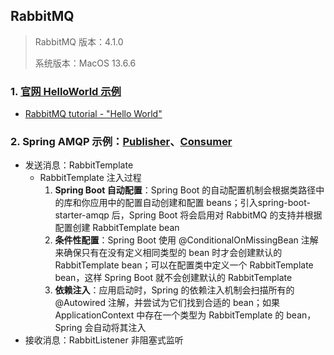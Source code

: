 ## RabbitMQ
> RabbitMQ 版本：4.1.0 
> 
> 系统版本：MacOS 13.6.6 
### 1. [官网 HelloWorld 示例](./src/main/java/club/zhengxiang/coding/rabbitmq/helloworld/)
* [RabbitMQ tutorial - "Hello World"](https://www.rabbitmq.com/tutorials/tutorial-one-java)
### 2. Spring AMQP 示例：[Publisher](./springamqp-publisher)、[Consumer](./springamqp-consumer)
* 发送消息：RabbitTemplate
  * RabbitTemplate 注入过程
    1. **Spring Boot 自动配置**：Spring Boot 的自动配置机制会根据类路径中的库和你应用中的配置自动创建和配置 beans；引入spring-boot-starter-amqp 后，Spring Boot 将会启用对 RabbitMQ 的支持并根据配置创建 RabbitTemplate bean
    2. **条件性配置**：Spring Boot 使用 @ConditionalOnMissingBean 注解来确保只有在没有定义相同类型的 bean 时才会创建默认的 RabbitTemplate bean；可以在配置类中定义一个 RabbitTemplate bean，这样 Spring Boot 就不会创建默认的 RabbitTemplate
    3. **依赖注入**：应用启动时，Spring 的依赖注入机制会扫描所有的 @Autowired 注解，并尝试为它们找到合适的 bean；如果 ApplicationContext 中存在一个类型为 RabbitTemplate 的 bean，Spring 会自动将其注入
* 接收消息：RabbitListener 非阻塞式监听